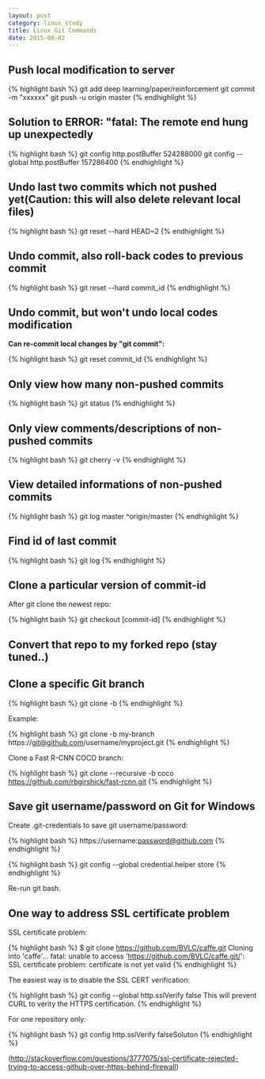 ```yaml
---
layout: post
category: linux_study
title: Linux Git Commands
date: 2015-08-02
---
```


## Push local modification to server

{% highlight bash %}
git add deep learning/paper/reinforcement
git commit -m "xxxxxx"
git push -u origin master
{% endhighlight %}

## Solution to ERROR: "fatal: The remote end hung up unexpectedly

{% highlight bash %}
git config http.postBuffer 524288000
git config --global http.postBuffer 157286400
{% endhighlight %}

## Undo last two commits which not pushed yet(Caution: this will also delete relevant local files)

{% highlight bash %}
git reset --hard HEAD~2
{% endhighlight %}

## Undo commit, also roll-back codes to previous commit

{% highlight bash %}
git reset --hard commit_id
{% endhighlight %}

## Undo commit, but won't undo local codes modification

**Can re-commit local changes by "git commit":**

{% highlight bash %}
git reset commit_id
{% endhighlight %}

## Only view how many non-pushed commits

{% highlight bash %}
git status
{% endhighlight %}

## Only view comments/descriptions of non-pushed commits

{% highlight bash %}
git cherry -v
{% endhighlight %}

## View detailed informations of non-pushed commits

{% highlight bash %}
git log master ^origin/master
{% endhighlight %}

## Find id of last commit

{% highlight bash %}
git log
{% endhighlight %}

## Clone a particular version of commit-id

After git clone the newest repo:

{% highlight bash %}
git checkout [commit-id]
{% endhighlight %}

## Convert that repo to my forked repo (stay tuned..)

## Clone a specific Git branch

{% highlight bash %}
git clone -b
{% endhighlight %}

Example:

{% highlight bash %} 
git clone -b my-branch https://git@github.com/username/myproject.git
{% endhighlight %}

Clone a Fast R-CNN COCO branch:

{% highlight bash %} 
git clone --recursive -b coco https://github.com/rbgirshick/fast-rcnn.git
{% endhighlight %}

## Save git username/password on Git for Windows

Create .git-credentials to save git username/password:

{% highlight bash %}
https://username:password@github.com 
{% endhighlight %}

{% highlight bash %}
git config --global credential.helper store
{% endhighlight %}

Re-run git bash.

## One way to address SSL certificate problem

SSL certificate problem:

{% highlight bash %}
$ git clone https://github.com/BVLC/caffe.git
Cloning into 'caffe'...
fatal: unable to access 'https://github.com/BVLC/caffe.git/': SSL certificate problem: certificate is not yet valid
{% endhighlight %}

The easiest way is to disable the SSL CERT verification:

{% highlight bash %}
git config --global http.sslVerify false
This will prevent CURL to verity the HTTPS certification.
{% endhighlight %}

For one repository only:

{% highlight bash %}
git config http.sslVerify falseSoluton
{% endhighlight %}

(http://stackoverflow.com/questions/3777075/ssl-certificate-rejected-trying-to-access-github-over-https-behind-firewall)